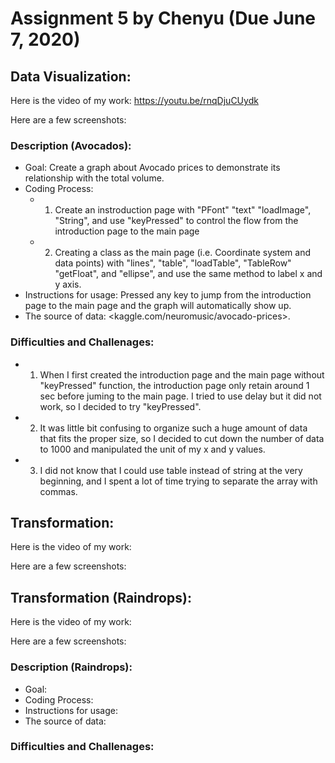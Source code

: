 # Assignment 5 by Chenyu (Due June 7, 2020)
## Data Visualization:
Here is the video of my work:
<https://youtu.be/rnqDjuCUydk>

Here are a few screenshots:

### Description (Avocados):
- Goal: Create a graph about Avocado prices to demonstrate its relationship with the total volume. 
- Coding Process:
  - 1) Create an instroduction page with "PFont" "text" "loadImage", "String", and use "keyPressed" to control the flow from the introduction page to the main page
  - 2) Creating a class as the main page (i.e. Coordinate system and data points) with "lines", "table", "loadTable", "TableRow" "getFloat", and "ellipse", and use the same method to label x and y axis. 
- Instructions for usage: Pressed any key to jump from the introduction page to the main page and the graph will automatically show up. 
- The source of data: <kaggle.com/neuromusic/avocado-prices>.

### Difficulties and Challenages:
- 1) When I first created the introduction page and the main page without "keyPressed" function, the introduction page only retain around 1 sec before juming to the main page. I tried to use delay but it did not work, so I decided to try "keyPressed".
- 2) It was little bit confusing to organize such a huge amount of data that fits the proper size, so I decided to cut down the number of data to 1000 and manipulated the unit of my x and y values. 
- 3) I did not know that I could use table instead of string at the very beginning, and I spent a lot of time trying to separate the array with commas. 

## Transformation:
Here is the video of my work:

Here are a few screenshots:

## Transformation (Raindrops):
Here is the video of my work:

Here are a few screenshots:

### Description (Raindrops):
- Goal:
- Coding Process:
- Instructions for usage:
- The source of data: 

### Difficulties and Challenages:

